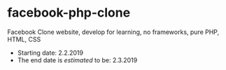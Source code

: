 # facebook-php-clone
Facebook Clone website, develop for learning, no frameworks, pure PHP, HTML, CSS

- Starting date: 2.2.2019
- The end date is *estimated* to be: 2.3.2019
